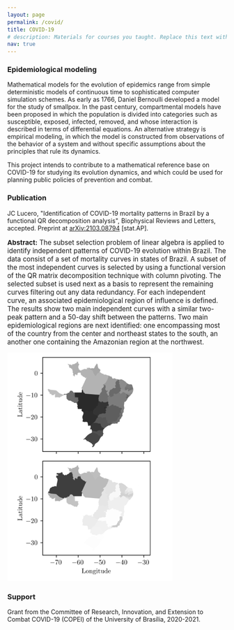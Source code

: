 ```yaml
---
layout: page
permalink: /covid/
title: COVID-19
# description: Materials for courses you taught. Replace this text with your description.
nav: true
---
```


### Epidemiological modeling

Mathematical models for the evolution of epidemics range from simple deterministic models of continuous time to sophisticated computer simulation schemes. As early as 1766, Daniel Bernoulli developed a model for the study of smallpox. In the past century, compartmental models have been proposed in which the population is divided into categories such as susceptible, exposed, infected, removed, and whose interaction is described in terms of differential equations. An alternative strategy is empirical modeling, in which the model is constructed from  observations of the behavior of a system and without specific assumptions about the principles that rule its dynamics.     

This project intends to contribute to a mathematical reference base on COVID-19 for studying its evolution dynamics, and which could be used for planning public policies of prevention and combat.

        
### Publication

JC Lucero, "Identification of COVID-19 mortality patterns in Brazil
            by a functional QR decomposition analysis", Biophysical Reviews and Letters, accepted. Preprint at <a href="https://arxiv.org/abs/2103.08794">	arXiv:2103.08794</a> [stat.AP].    

<p style="font-size:.95rem"><b>Abstract:</b> The subset selection problem of linear algebra is applied to identify independent patterns of COVID-19 evolution within Brazil. The data consist of a set of mortality curves in states of Brazil. A subset of the most independent curves is selected by using a functional version of the QR matrix decomposition technique with column pivoting. The selected subset is used next as a basis to represent the remaining curves filtering out any data redundancy. For each independent curve, an associated epidemiological region of influence is defined. The results show two main independent curves with a similar two-peak pattern and a 50-day shift between the patterns. Two main epidemiological regions are next identified: one encompassing most of the country from the center and northeast states to the south, an another one containing the Amazonian region at the northwest.</p>

<img style="max-width: 380px" src="/assets/img/covid_regionsb.png">

### Support 
        
Grant from the Committee of Research, Innovation, and Extension to Combat COVID-19 (COPEI) of the University of Brasília, 2020-2021.
